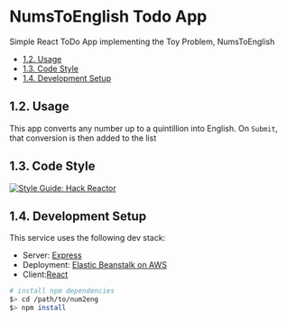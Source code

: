 # NumsToEnglish Todo App

Simple React ToDo App implementing the Toy Problem, NumsToEnglish

- [1.2. Usage](#13-usage)
- [1.3. Code Style](#13-code-style)
- [1.4. Development Setup](#14-development-setup)

## 1.2. Usage


This app converts any number up to a quintillion into English.  On `Submit`, that conversion is then added to the list

## 1.3. Code Style


[![Style Guide: Hack Reactor](https://img.shields.io/badge/Style%20Guide-Hack%20Reactor-blue.svg)](https://github.com/hackreactor-labs/eslint-config-hackreactor)

## 1.4. Development Setup


This service uses the following dev stack:
  - Server: [Express](http://expressjs.com/)
  - Deployment: [Elastic Beanstalk on AWS](https://aws.amazon.com/elasticbeanstalk/)
  - Client:[React](http://reactjs.org/)

```sh
# install npm dependencies
$> cd /path/to/num2eng
$> npm install